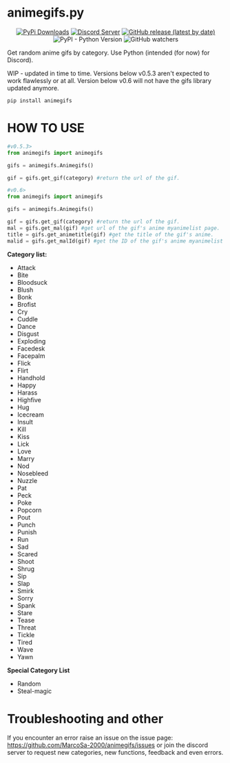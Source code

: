 # animegifs.py
<p align="center">
    <a href="https://pypi.org/project/animegifs/">
    <img src="https://img.shields.io/pypi/dm/animegifs?logo=PyPI&style=for-the-badge" alt="PyPi Downloads"/></a>
    <a href="https://discord.gg/TKZJ4GJj2z">
    <img src="https://img.shields.io/discord/856005478789677096?logo=Discord&style=for-the-badge" alt="Discord Server"/></a>
    <a href="https://pypi.org/project/animegifs/">
    <img alt="GitHub release (latest by date)" src="https://img.shields.io/github/v/release/MarcoSa-2000/animegifs?style=for-the-badge"></a>
    <img alt="PyPI - Python Version" src="https://img.shields.io/pypi/pyversions/animegifs?logo=Python&logoColor=%23FFFF00&style=for-the-badge">
    <img alt="GitHub watchers" src="https://img.shields.io/github/watchers/MarcoSa-2000/animegifs?style=social">
</p>

Get random anime gifs by category. Use Python (intended (for now) for Discord).

WIP - updated in time to time. Versions below v0.5.3 aren't expected to work flawlessly or at all. Version below v0.6 will not have the gifs library updated anymore.

`pip install animegifs`

# HOW TO USE
```py
#v0.5.3>
from animegifs import animegifs

gifs = animegifs.Animegifs()

gif = gifs.get_gif(category) #return the url of the gif.
```

```py
#v0.6>
from animegifs import animegifs

gifs = animegifs.Animegifs()

gif = gifs.get_gif(category) #return the url of the gif.
mal = gifs.get_mal(gif) #get url of the gif's anime myanimelist page.
title = gifs.get_animetitle(gif) #get the title of the gif's anime.
malid = gifs.get_malId(gif) #get the ID of the gif's anime myanimelist page.
```

**Category list:** 

* Attack
* Bite
* Bloodsuck
* Blush
* Bonk
* Brofist
* Cry
* Cuddle
* Dance
* Disgust
* Exploding
* Facedesk
* Facepalm
* Flick
* Flirt
* Handhold
* Happy
* Harass
* Highfive
* Hug
* Icecream
* Insult
* Kill
* Kiss
* Lick
* Love
* Marry
* Nod
* Nosebleed
* Nuzzle
* Pat
* Peck
* Poke
* Popcorn
* Pout
* Punch
* Punish
* Run
* Sad
* Scared
* Shoot
* Shrug
* Sip
* Slap
* Smirk
* Sorry
* Spank
* Stare
* Tease
* Threat
* Tickle
* Tired
* Wave
* Yawn

**Special Category List**

* Random
* Steal-magic

# Troubleshooting and other

If you encounter an error raise an issue on the issue page: https://github.com/MarcoSa-2000/animegifs/issues 
or join the discord server to request new categories, new functions, feedback and even errors.

